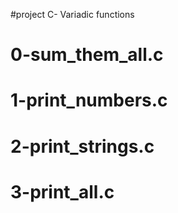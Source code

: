 #project C- Variadic functions

# 0-sum_them_all.c
# 1-print_numbers.c
# 2-print_strings.c
# 3-print_all.c
